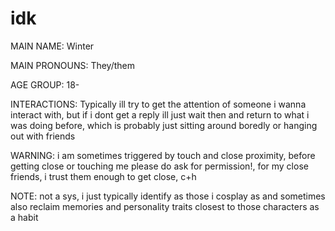 # idk
MAIN NAME: Winter

MAIN PRONOUNS: They/them

AGE GROUP: 18-

INTERACTIONS: Typically ill try to get the attention of someone i wanna interact with, but if i dont get a reply ill just wait then and return to what i was doing before, which is probably just sitting around boredly or hanging out with friends

WARNING: i am sometimes triggered by touch and close proximity, before getting close or touching me please do ask for permission!, for my close friends, i trust them enough to get close, c+h

NOTE: not a sys, i just typically identify as those i cosplay as and sometimes also reclaim memories and personality traits closest to those characters as a habit
